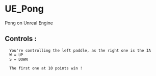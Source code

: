# UE_Pong
Pong on Unreal Engine

## Controls :
      You're controlling the left paddle, as the right one is the IA
      W = UP
      S = DOWN

      The first one at 10 points win !
